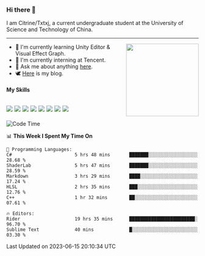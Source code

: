 ### Hi there 👋

I am Citrine/Txtxj, a current undergraduate student at the University of Science and Technology of China.

---

<img align="right" height="190" src="http://github-profile-summary-cards.vercel.app/api/cards/stats?username=txtxj&theme=vue">

- 🌱 I'm currently learning Unity Editor & Visual Effect Graph.
- 🐶 I'm currently interning at Tencent.
- 💬 Ask me about anything [here](https://github.com/txtxj/txtxj/issues).
- 🕊️ [Here](https://txtxj.top) is my blog.

#### My Skills

![](https://img.shields.io/badge/C%23-239120?logo=csharp&logoColor=fff)
![](https://img.shields.io/badge/Unity-000000?logo=unity&logoColor=fff)
![](https://img.shields.io/badge/Python-3e74a2?logo=python&logoColor=fff)
![](https://img.shields.io/badge/C++-65318e?logo=cplusplus&logoColor=fff)
![](https://img.shields.io/badge/C-5654a2?logo=c&logoColor=fff)
![](https://img.shields.io/badge/Blender-f5792a?logo=blender&logoColor=fff)
![](https://img.shields.io/badge/MS%20SQL-cc2927?logo=microsoftsqlserver&logoColor=fff)
![](https://img.shields.io/badge/My%20SQL-4479a1?logo=mysql&logoColor=fff)
---

<!--START_SECTION:waka-->
![Code Time](http://img.shields.io/badge/Code%20Time-1%2C019%20hrs%2050%20mins-blue)

📊 **This Week I Spent My Time On** 

```text
💬 Programming Languages: 
C#                       5 hrs 48 mins       ███████░░░░░░░░░░░░░░░░░░   28.68 % 
ShaderLab                5 hrs 47 mins       ███████░░░░░░░░░░░░░░░░░░   28.59 % 
Markdown                 3 hrs 29 mins       ████░░░░░░░░░░░░░░░░░░░░░   17.24 % 
HLSL                     2 hrs 35 mins       ███░░░░░░░░░░░░░░░░░░░░░░   12.76 % 
C++                      1 hr 32 mins        ██░░░░░░░░░░░░░░░░░░░░░░░   07.61 % 

🔥 Editors: 
Rider                    19 hrs 35 mins      ████████████████████████░   96.70 % 
Sublime Text             40 mins             █░░░░░░░░░░░░░░░░░░░░░░░░   03.30 % 
```


 Last Updated on 2023-06-15 20:10:34 UTC
<!--END_SECTION:waka-->
